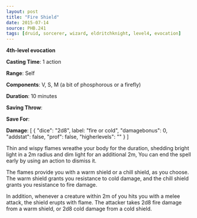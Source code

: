 ```yaml
---
layout: post
title: "Fire Shield"
date: 2015-07-14
source: PHB.241
tags: [druid, sorcerer, wizard, eldritchknight, level4, evocation]
---
```


**4th-level evocation**

**Casting Time**: 1 action

**Range**: Self

**Components**: V, S, M (a bit of phosphorous or a firefly)

**Duration**: 10 minutes

**Saving Throw**:

**Save For**:

**Damage**: [ { "dice": "2d8", label: "fire or cold", "damagebonus": 0, "addstat": false, "prof": false, "higherlevels": "" } ]

Thin and wispy flames wreathe your body for the duration, shedding bright light in a 2m radius and dim light for an additional 2m, You can end the spell early by using an action to dismiss it.

The flames provide you with a warm shield or a chill shield, as you choose. The warm shield grants you resistance to cold damage, and the chill shield grants you resistance to fire damage.

In addition, whenever a creature within 2m of you hits you with a melee attack, the shield erupts with flame. The attacker takes 2d8 fire damage from a warm shield, or 2d8 cold damage from a cold shield.